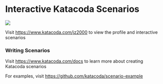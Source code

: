 # Interactive Katacoda Scenarios

[![](http://shields.katacoda.com/katacoda/jz2000/count.svg)](https://www.katacoda.com/jz2000 "Get your profile on Katacoda.com")

Visit https://www.katacoda.com/jz2000 to view the profile and interactive scenarios

### Writing Scenarios
Visit https://www.katacoda.com/docs to learn more about creating Katacoda scenarios

For examples, visit https://github.com/katacoda/scenario-example
